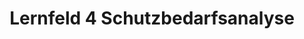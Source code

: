 ---
title: "Lernfeld 4 Schutzbedarfsanalyse"
info: "Im Rahmen von Lernfeld 4 wurden den Gruppen Aufgaben in den Bereichen 
Schutzbedarfsanalyse gestellt.
Unsere Gruppe hat sich für das Szenario B entschieden. Das Szenario B sah eine Schutzbedarfsanalyse für einen Büro Plan und eine Anwendung vor.
Die Anwendung sollten wir in zwei Phasen entwickeln. Planung der Anwendung mit Inhalten, wie z.b. was soll sie können und wie soll sie aussehen. Und Realisierung/Umsetzung der Anwendung
"

link1: 
title1: 

link2: https://github.com/luca-naujoks/Itech-IT2x
title2: GitHub Repository

link3: 
title3: 

link4: 
title4: 

image: ""
---